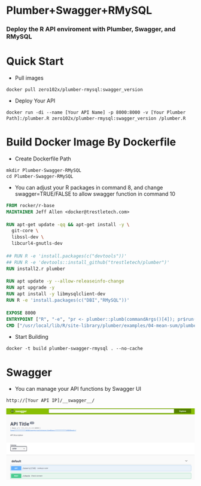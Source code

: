 # Plumber+Swagger+RMySQL
### Deploy the R API enviroment with Plumber, Swagger, and RMySQL

# Quick Start
- Pull images
```shell
docker pull zero102x/plumber-rmysql:swagger_version
```
- Deploy Your API
```shell
docker run -di --name [Your API Name] -p 8000:8000 -v [Your Plumber Path]:/plumber.R zero102x/plumber-rmysql:swagger_version /plumber.R
```
# Build Docker Image By Dockerfile
- Create Dockerfile Path
```shell
mkdir Plumber-Swagger-RMySQL
cd Plumber-Swagger-RMySQL
```
- You can adjust your R packages in command 8, and change swagger=TRUE/FALSE to allow swagger function in command 10
```dockerfile
FROM rocker/r-base
MAINTAINER Jeff Allen <docker@trestletech.com>

RUN apt-get update -qq && apt-get install -y \
  git-core \
  libssl-dev \
  libcurl4-gnutls-dev

## RUN R -e 'install.packages(c("devtools"))'
## RUN R -e 'devtools::install_github("trestletech/plumber")'
RUN install2.r plumber

RUN apt update -y --allow-releaseinfo-change
RUN apt upgrade -y
RUN apt install -y libmysqlclient-dev
RUN R -e 'install.packages(c("DBI","RMySQL"))'

EXPOSE 8000
ENTRYPOINT ["R", "-e", "pr <- plumber::plumb(commandArgs()[4]); pr$run(host='0.0.0.0', port=8000, swagger=TRUE)"]
CMD ["/usr/local/lib/R/site-library/plumber/examples/04-mean-sum/plumber.R"]
```
- Start Building
```shell
docker -t build plumber-swagger-rmysql . --no-cache
```
# Swagger
- You can manage your API functions by Swagger UI
```https
http://[Your API IP]/__swagger__/
```
![image](https://github.com/dapingtai/Plumber-Swagger-RMySQL/blob/master/Swagger.png)
